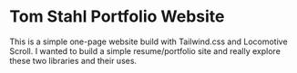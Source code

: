 # Tom Stahl Portfolio Website

This is a simple one-page website build with Tailwind.css and Locomotive Scroll.  I wanted to build a simple resume/portfolio site and really explore these two libraries and their uses.